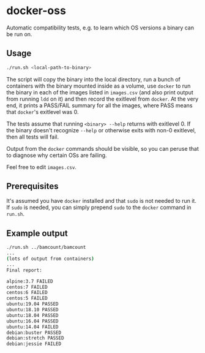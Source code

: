 # docker-oss

Automatic compatibility tests, e.g. to learn which OS versions a binary can be run on.

## Usage

```bash
./run.sh <local-path-to-binary>
```

The script will copy the binary into the local directory, run a bunch of containers with the binary mounted inside as a volume, use `docker` to run the binary in each of the images listed in `images.csv` (and also print output from running `ldd` on it) and then record the exitlevel from `docker`.  At the very end, it prints a PASS/FAIL summary for all the images, where PASS means that `docker`'s exitlevel was 0.

The tests assume that running `<binary> --help` returns with exitlevel 0.  If the binary doesn't recognize `--help` or otherwise exits with non-0 exitlevel, then all tests will fail.

Output from the `docker` commands should be visible, so you can peruse that to diagnose why certain OSs are failing.

Feel free to edit `images.csv`.

## Prerequisites

It's assumed you have `docker` installed and that `sudo` is not needed to run it.  If `sudo` is needed, you can simply prepend `sudo` to the `docker` command in `run.sh`.

## Example output

```bash
./run.sh ../bamcount/bamcount
...
(lots of output from containers)
...
Final report:

alpine:3.7 FAILED
centos:7 FAILED
centos:6 FAILED
centos:5 FAILED
ubuntu:19.04 PASSED
ubuntu:18.10 PASSED
ubuntu:18.04 PASSED
ubuntu:16.04 PASSED
ubuntu:14.04 FAILED
debian:buster PASSED
debian:stretch PASSED
debian:jessie FAILED
```